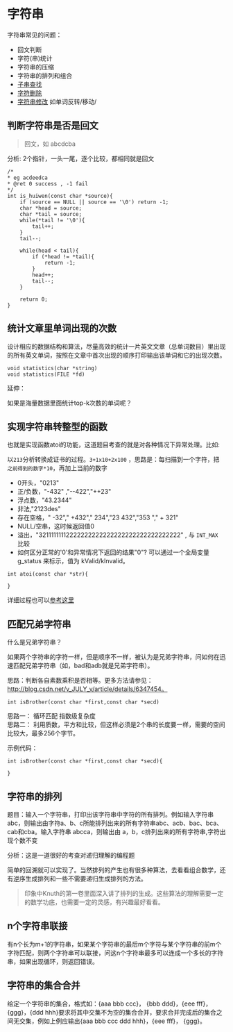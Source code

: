 # 字符串

字符串常见的问题：

* 回文判断
* 字符(串)统计
* 字符串的压缩  
* 字符串的排列和组合 
* [子串查找](1.1%20字符串-查找.md)
* [字符删除](1.2%20字符串-删除.md)  
* [字符串修改](1.3%20字符串-修改.md) 如单词反转/移动/  


## 判断字符串是否是回文

> 回文，如 abcdcba

分析: 2个指针，一头一尾，逐个比较，都相同就是回文

```
/*
* eg acdeedca
* @ret 0 success , -1 fail
*/
int is_huiwen(const char *source){
	if (source == NULL || source == '\0') return -1;
	char *head = source;
	char *tail = source;
	while(*tail != '\0'){
		tail++;
	}
	tail--;

	while(head < tail){
		if (*head != *tail){
			return -1;
		}
		head++;
		tail--;
	}

	return 0;
}
```



## 统计文章里单词出现的次数

设计相应的数据结构和算法，尽量高效的统计一片英文文章（总单词数目）里出现的所有英文单词，按照在文章中首次出现的顺序打印输出该单词和它的出现次数。

```
void statistics(char *string)
void statistics(FILE *fd)
```

 
延伸：  

如果是海量数据里面统计top-k次数的单词呢？  



## 实现字符串转整型的函数

也就是实现函数atoi的功能，这道题目考查的就是对各种情况下异常处理。比如:  

以`213`分析转换成证书的过程。`3+1x10+2x100` ，思路是：每扫描到一个字符，把 `之前得到的数字*10`，再加上当前的数字

* 0开头，"0213"
* 正/负数，"-432" ,"--422","++23"  
* 浮点数，"43.2344"   
* 非法,"2123des"  
* 存在空格，"  -32","  +432","  234","23  432","353  ","  + 321"  
* NULL/空串，这时候返回值0  
* 溢出，"32111111112222222222222222222222222222222" , 与 `INT_MAX `比较  
* 如何区分正常的'0'和异常情况下返回的结果"0"? 可以通过一个全局变量 g_status 来标示，值为 kValid/kInvalid。



```
int atoi(const char *str){
	
}
```

详细过程也可以[参考这里](http://blog.csdn.net/v_july_v/article/details/9024123)




## 匹配兄弟字符串  

什么是兄弟字符串？

如果两个字符串的字符一样，但是顺序不一样，被认为是兄弟字符串，问如何在迅速匹配兄弟字符串（如，bad和adb就是兄弟字符串）。

思路：判断各自素数乘积是否相等。更多方法请参见：http://blog.csdn.net/v_JULY_v/article/details/6347454。

```
int isBrother(const char *first,const char *secd)
```

思路一： 循环匹配 指数级复杂度  
思路二： 利用质数，平方和比较，但这样必须是2个串的长度要一样，需要的空间比较大，最多256个字节。



示例代码：

```
int isBrother(const char *first,const char *secd){
	
}
```

 

## 字符串的排列

题目：输入一个字符串，打印出该字符串中字符的所有排列。例如输入字符串abc，则输出由字符a、b、c所能排列出来的所有字符串abc、acb、bac、bca、cab和cba。输入字符串 abcca，则输出由 a，b，c排列出来的所有字符串,字符出现个数不变


分析：这是一道很好的考查对递归理解的编程题

简单的回溯就可以实现了。当然排列的产生也有很多种算法，去看看组合数学，还有逆序生成排列和一些不需要递归生成排列的方法。

>印象中Knuth的<TAOCP>第一卷里面深入讲了排列的生成。这些算法的理解需要一定的数学功底，也需要一定的灵感，有兴趣最好看看。



## n个字符串联接

有n个长为m+1的字符串，如果某个字符串的最后m个字符与某个字符串的前m个字符匹配，则两个字符串可以联接，问这n个字符串最多可以连成一个多长的字符串，如果出现循环，则返回错误。




## 字符串的集合合并

给定一个字符串的集合，格式如：{aaa bbb ccc}， {bbb ddd}，{eee fff}，{ggg}，{ddd hhh}要求将其中交集不为空的集合合并，要求合并完成后的集合之间无交集，例如上例应输出{aaa bbb ccc ddd hhh}，{eee fff}， {ggg}。
 






